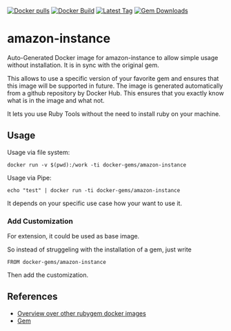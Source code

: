 [![Docker pulls](https://img.shields.io/docker/pulls/rubygem/amazon-instance.svg)](https://hub.docker.com/r/rubygem/amazon-instance/)
[![Docker Build](https://img.shields.io/docker/automated/rubygem/amazon-instance.svg)](https://hub.docker.com/r/rubygem/amazon-instance/)
[![Latest Tag](https://img.shields.io/github/tag/docker-rubygem/amazon-instance.svg)](https://hub.docker.com/r/rubygem/amazon-instance/)
[![Gem Downloads](https://img.shields.io/gem/dt/amazon-instance.svg)](https://rubygems.org/gems/amazon-instance/)
# amazon-instance

Auto-Generated Docker image for amazon-instance to allow simple usage without installation.
It is in sync with the original gem.

This allows to use a specific version of your favorite gem and ensures that this image will be supported in future.
The image is generated automatically from a github repository by Docker Hub.
This ensures that you exactly know what is in the image and what not.

It lets you use Ruby Tools without the need to install ruby on your machine.

## Usage

Usage via file system:

`docker run -v $(pwd):/work -ti docker-gems/amazon-instance`

Usage via Pipe:

`echo "test" | docker run -ti docker-gems/amazon-instance`

It depends on your specific use case how your want to use it.

### Add Customization

For extension, it could be used as base image.

So instead of struggeling with the installation of a gem, just write

`FROM docker-gems/amazon-instance`

Then add the customization.

## References

 - [Overview over other rubygem docker images](https://github.com/thinkbot/docker-rubygem)
 - [Gem](https://rubygems.org/gems/amazon-instance/)
